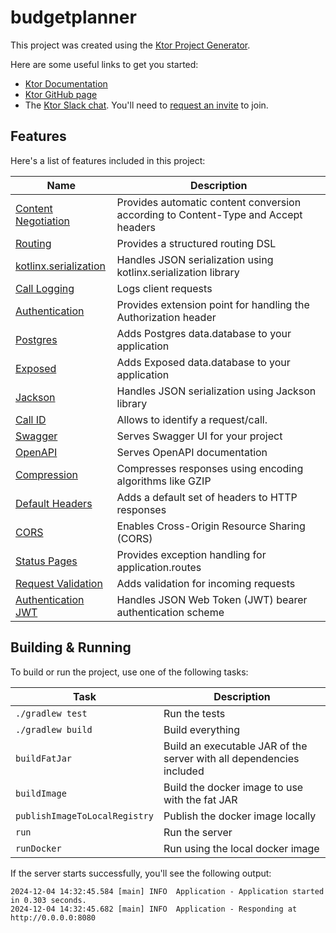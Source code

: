 # budgetplanner

This project was created using the [Ktor Project Generator](https://start.ktor.io).

Here are some useful links to get you started:

- [Ktor Documentation](https://ktor.io/docs/home.html)
- [Ktor GitHub page](https://github.com/ktorio/ktor)
- The [Ktor Slack chat](https://app.slack.com/client/T09229ZC6/C0A974TJ9). You'll need to [request an invite](https://surveys.jetbrains.com/s3/kotlin-slack-sign-up) to join.

## Features

Here's a list of features included in this project:

| Name                                                                   | Description                                                                        |
| ------------------------------------------------------------------------|------------------------------------------------------------------------------------ |
| [Content Negotiation](https://start.ktor.io/p/content-negotiation)     | Provides automatic content conversion according to Content-Type and Accept headers |
| [Routing](https://start.ktor.io/p/routing)                             | Provides a structured routing DSL                                                  |
| [kotlinx.serialization](https://start.ktor.io/p/kotlinx-serialization) | Handles JSON serialization using kotlinx.serialization library                     |
| [Call Logging](https://start.ktor.io/p/call-logging)                   | Logs client requests                                                               |
| [Authentication](https://start.ktor.io/p/auth)                         | Provides extension point for handling the Authorization header                     |
| [Postgres](https://start.ktor.io/p/postgres)                           | Adds Postgres data.database to your application                                         |
| [Exposed](https://start.ktor.io/p/exposed)                             | Adds Exposed data.database to your application                                          |
| [Jackson](https://start.ktor.io/p/ktor-jackson)                        | Handles JSON serialization using Jackson library                                   |
| [Call ID](https://start.ktor.io/p/callid)                              | Allows to identify a request/call.                                                 |
| [Swagger](https://start.ktor.io/p/swagger)                             | Serves Swagger UI for your project                                                 |
| [OpenAPI](https://start.ktor.io/p/openapi)                             | Serves OpenAPI documentation                                                       |
| [Compression](https://start.ktor.io/p/compression)                     | Compresses responses using encoding algorithms like GZIP                           |
| [Default Headers](https://start.ktor.io/p/default-headers)             | Adds a default set of headers to HTTP responses                                    |
| [CORS](https://start.ktor.io/p/cors)                                   | Enables Cross-Origin Resource Sharing (CORS)                                       |
| [Status Pages](https://start.ktor.io/p/status-pages)                   | Provides exception handling for application.routes                                             |
| [Request Validation](https://start.ktor.io/p/request-validation)       | Adds validation for incoming requests                                              |
| [Authentication JWT](https://start.ktor.io/p/auth-jwt)                 | Handles JSON Web Token (JWT) bearer authentication scheme                          |

## Building & Running

To build or run the project, use one of the following tasks:

| Task                          | Description                                                          |
| -------------------------------|---------------------------------------------------------------------- |
| `./gradlew test`              | Run the tests                                                        |
| `./gradlew build`             | Build everything                                                     |
| `buildFatJar`                 | Build an executable JAR of the server with all dependencies included |
| `buildImage`                  | Build the docker image to use with the fat JAR                       |
| `publishImageToLocalRegistry` | Publish the docker image locally                                     |
| `run`                         | Run the server                                                       |
| `runDocker`                   | Run using the local docker image                                     |

If the server starts successfully, you'll see the following output:

```
2024-12-04 14:32:45.584 [main] INFO  Application - Application started in 0.303 seconds.
2024-12-04 14:32:45.682 [main] INFO  Application - Responding at http://0.0.0.0:8080
```

